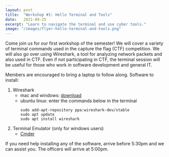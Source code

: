 ```yaml
---
layout: post
title:  "Workshop #1: Hello Terminal and Tools"
date:   2021-09-25
excerpt: "Learn to navigate the terminal and use cyber tools."
image: "/images/flyer-hello-terminal-and-tools.png"
---
```


Come join us for our first workshop of the semester! We will cover
a variety of terminal commands used in the capture the flag (CTF) competition. We will
also go over using Wireshark, a tool for analyzing network packets and also used
in CTF. Even if not participating in CTF, the terminal session will be
useful for those who work in software development and general IT.

Members are encouraged to bring a laptop to follow along. Software to install:

1. Wireshark 
    * mac and windows: [download](https://www.wireshark.org/download.html)
    * ubuntu linux: enter the commands below in the terminal
        ```
        sudo add-apt-repository ppa:wireshark-dev/stable
        sudo apt update
        sudo apt install wireshark
        ```
2. Terminal Emulator (only for windows users)
    * [Cmder](https://cmder.net/)

If you need help installing any of the software, arrive before 5:30pm and we can
assist you. The officers will arrive at 5:00pm.
